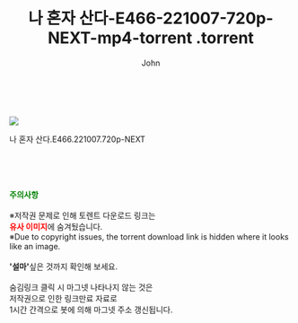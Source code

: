﻿---
layout: post
title:  "                   나 혼자 산다-E466-221007-720p-NEXT-mp4-torrent                .torrent"
author: John
categories: [ TV ]
tags: [  ]
image: https://torrentrj57.com/uploadfile/full/12c587176b9e335d60e0bc3636a9efb7a81db7db.jpg 
description: "                   나 혼자 산다-E466-221007-720p-NEXT-mp4-torrent                 torrent 정보 공유"
toc: true
toc_sticky: true
---

<br>
<p><img src="https://torrentrj57.com/uploadfile/full/12c587176b9e335d60e0bc3636a9efb7a81db7db.jpg"/></p>
 나 혼자 산다.E466.221007.720p-NEXT  
    
<br><br><br>
<p data-ke-size="size16"><b><span style="color: green;">주의사항</span></b><br /><br />※저작권 문제로 인해 토렌트 다운로드 링크는<br /><b><span style="color: red;">유사 이미지</span></b>에 숨겨뒀습니다.<br />※Due to copyright issues, the torrent download link is hidden where it looks like an image.<br /><br /><b>'설마'</b>싶은 것까지 확인해 보세요.<br /><br />숨김링크 클릭 시 마그넷 나타나지 않는 것은<br />저작권으로 인한 링크만료 자료로<br />1시간 간격으로 봇에 의해 마그넷 주소 갱신됩니다.</p>
